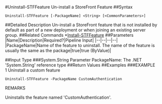 #Uninstall-STFFeature
Un-install a StoreFront Feature
##Syntax
```Uninstall-STFFeature [-PackageName] <String> [<CommonParameters>]
```
##Detailed Description
Un-install a StoreFront feature that is not installed by default as part of a new deployment or when joining an existing server group.
##Related Commands
*[Install-STFFeature](Install-STFFeature)
##Parameters
|Name|Description|Required?|Pipeline Input||--|--|--|--||PackageName|Name of the feature to uninstall. The name of the feature is usually the same as the package|true|true (ByValue)|##Input Type
###System.String
Parameter PackageName: The .NET 'System.String' reference type
##Return Values
##Examples
###EXAMPLE 1 Uninstall a custom feature
```Uninstall-STFFeature -PackageName CustomAuthentication
```
REMARKS

Uninstalls the feature named 'CustomAuthentication'.
